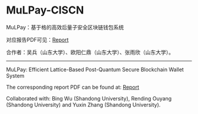 # MuLPay-CISCN
MuLPay：基于格的高效后量子安全区块链钱包系统

对应报告PDF可见：[Report](https://github.com/pmgao/MuLPay-CISCN/blob/main/Report.pdf)

合作者：吴兵（山东大学）、欧阳仁鼎（山东大学）、张雨欣（山东大学）。

---------------------------------------------------------------------------------------------------------------------

MuLPay: Efficient Lattice-Based Post-Quantum Secure Blockchain Wallet System

The corresponding report PDF can be found at: [Report](https://github.com/pmgao/MuLPay-CISCN/blob/main/Report.pdf)

Collaborated with: Bing Wu (Shandong University), Rending Ouyang (Shandong University) and Yuxin Zhang (Shandong University).

